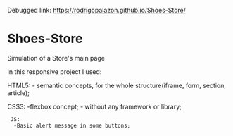 Debugged link: https://rodrigopalazon.github.io/Shoes-Store/

# Shoes-Store
Simulation of a  Store's main page  

In this responsive project I used:

  HTML5:
      - semantic concepts, for the whole 
        structure(iframe, form, section, article);
        
   CSS3:
      -flexbox concept;
      - without any framework or library;
      
     JS:
      -Basic alert message in some buttons;
        
      
